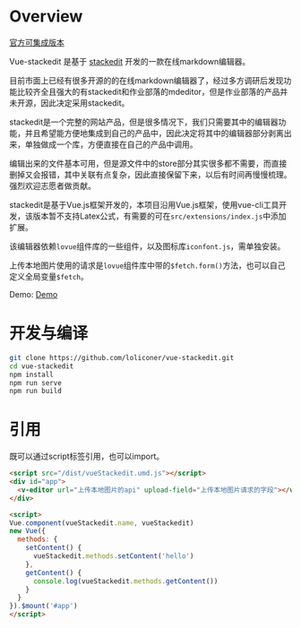 # Overview

[官方可集成版本](https://benweet.github.io/stackedit.js/)

Vue-stackedit 是基于 [stackedit](https://stackedit.io) 开发的一款在线markdown编辑器。

目前市面上已经有很多开源的的在线markdown编辑器了，经过多方调研后发现功能比较齐全且强大的有stackedit和作业部落的mdeditor，但是作业部落的产品并未开源，因此决定采用stackedit。

stackedit是一个完整的网站产品，但是很多情况下，我们只需要其中的编辑器功能，并且希望能方便地集成到自己的产品中，因此决定将其中的编辑器部分剥离出来，单独做成一个库，方便直接在自己的产品中调用。

编辑出来的文件基本可用，但是源文件中的store部分其实很多都不需要，而直接删掉又会报错，其中关联有点复杂，因此直接保留下来，以后有时间再慢慢梳理。强烈欢迎志愿者做贡献。

stackedit是基于Vue.js框架开发的，本项目沿用Vue.js框架，使用vue-cli工具开发，该版本暂不支持Latex公式，有需要的可在`src/extensions/index.js`中添加扩展。

该编辑器依赖`lovue`组件库的一些组件，以及图标库`iconfont.js`，需单独安装。

上传本地图片使用的请求是`lovue`组件库中带的`$fetch.form()`方法，也可以自己定义全局变量`$fetch`。

Demo: [Demo](http://112.74.83.47:8080/)

# 开发与编译

```bash
git clone https://github.com/loliconer/vue-stackedit.git
cd vue-stackedit
npm install
npm run serve
npm run build
```

# 引用
既可以通过script标签引用，也可以import。

```html
<script src="/dist/vueStackedit.umd.js"></script>
<div id="app">
  <v-editor url="上传本地图片的api" upload-field="上传本地图片请求的字段"></v-editor>
</div>

<script>
Vue.component(vueStackedit.name, vueStackedit)
new Vue({
  methods: {
    setContent() {
      vueStackedit.methods.setContent('hello')
    },
    getContent() {
      console.log(vueStackedit.methods.getContent())
    }
  }
}).$mount('#app')
</script>
```

